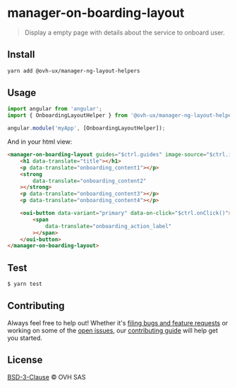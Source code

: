 # manager-on-boarding-layout

> Display a empty page with details about the service to onboard user.

## Install

```sh
yarn add @ovh-ux/manager-ng-layout-helpers
```
## Usage

```js
import angular from 'angular';
import { OnboardingLayoutHelper } from '@ovh-ux/manager-ng-layout-helpers';

angular.module('myApp', [OnboardingLayoutHelper]);
```

And in your html view:

```html
<manager-on-boarding-layout guides="$ctrl.guides" image-source="$ctrl.illustration">
    <h1 data-translate="title"></h1>
    <p data-translate="onboarding_content1"></p>
    <strong
        data-translate="onboarding_content2"
    ></strong>
    <p data-translate="onboarding_content3"></p>
    <p data-translate="onboarding_content4"></p>

    <oui-button data-variant="primary" data-on-click="$ctrl.onClick()">
        <span
            data-translate="onboarding_action_label"
        ></span>
    </oui-button>
</manager-on-boarding-layout>
```

## Test

```sh
$ yarn test
```

## Contributing

Always feel free to help out! Whether it's [filing bugs and feature requests](https://github.com/ovh/manager/issues/new) or working on some of the [open issues](https://github.com/ovh/manager/issues), our [contributing guide](https://github.com/ovh/manager/blob/master/CONTRIBUTING.md) will help get you started.

## License

[BSD-3-Clause](LICENSE) © OVH SAS
